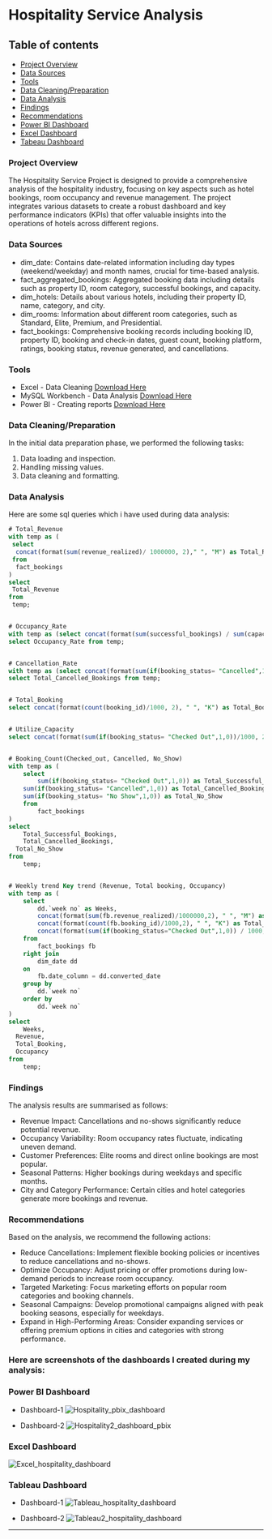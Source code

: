 # Hospitality Service Analysis
## Table of contents
- [Project Overview](#project-overview)
- [Data Sources](#data-sources)
- [Tools](#tools)
- [Data Cleaning/Preparation](#data-cleaningpreparation)
- [Data Analysis](#data-analysis)
- [Findings](#findings)
- [Recommendations](#recommendations)
- [Power BI Dashboard](#power-bi-dashboard)
- [Excel Dashboard](#excel-dashboard)
- [Tabeau Dashboard](#tableau-dashboard)
### Project Overview
The Hospitality Service Project is designed to provide a comprehensive analysis of the hospitality industry, focusing on key aspects such as hotel bookings, room occupancy and revenue management. The project integrates various datasets to create a robust dashboard and key performance indicators (KPIs) that offer valuable insights into the operations of hotels across different regions.
### Data Sources
- dim_date: Contains date-related information including day types (weekend/weekday) and month names, crucial for time-based analysis.
- fact_aggregated_bookings: Aggregated booking data including details such as property ID, room category, successful bookings, and capacity.
- dim_hotels: Details about various hotels, including their property ID, name, category, and city.
- dim_rooms: Information about different room categories, such as Standard, Elite, Premium, and Presidential.
- fact_bookings: Comprehensive booking records including booking ID, property ID, booking and check-in dates, guest count, booking platform, ratings, booking status, revenue generated, and cancellations.
### Tools
- Excel - Data Cleaning [Download Here](https://microsoft.com)
- MySQL Workbench - Data Analysis [Download Here](https://dev.mysql.com/downloads/workbench/)
- Power BI - Creating reports [Download Here](https://www.microsoft.com/en-us/download/details.aspx?id=58494)


### Data Cleaning/Preparation
In the initial data preparation phase, we performed the following tasks:
1. Data loading and inspection.
2. Handling missing values.
3. Data cleaning and formatting.

### Data Analysis
Here are some sql queries which i have used during data analysis:

```sql
# Total_Revenue
with temp as (
 select
  concat(format(sum(revenue_realized)/ 1000000, 2)," ", "M") as Total_Revenue
 from
  fact_bookings
)
select
 Total_Revenue
from
 temp;


# Occupancy_Rate
with temp as (select concat(format(sum(successful_bookings) / sum(capacity) * 100,0), " ", "%") as Occupancy_Rate from fact_aggregated_bookings)
select Occupancy_Rate from temp;


# Cancellation_Rate
with temp as (select concat(format(sum(if(booking_status= "Cancelled",1,0)) / count(booking_id) * 100, 2), " ", "%") as Total_Cancelled_Bookings from fact_bookings)
select Total_Cancelled_Bookings from temp;


# Total_Booking
select concat(format(count(booking_id)/1000, 2), " ", "K") as Total_Booking from fact_bookings;


# Utilize_Capacity
select concat(format(sum(if(booking_status= "Checked Out",1,0))/1000, 2), " ", "K") as Utilized_Capacity from fact_bookings;


# Booking_Count(Checked_out, Cancelled, No_Show)
with temp as (
	select 
		sum(if(booking_status= "Checked Out",1,0)) as Total_Successful_Bookings,
    sum(if(booking_status= "Cancelled",1,0)) as Total_Cancelled_Bookings,
    sum(if(booking_status= "No Show",1,0)) as Total_No_Show
	from 
		fact_bookings
)
select
	Total_Successful_Bookings,
	Total_Cancelled_Bookings,
  Total_No_Show
from 
	temp;	


# Weekly trend Key trend (Revenue, Total booking, Occupancy)
with temp as (
	select
		dd.`week no` as Weeks,
        concat(format(sum(fb.revenue_realized)/1000000,2), " ", "M") as Revenue,
        concat(format(count(fb.booking_id)/1000,2), " ", "K") as Total_Booking,
        concat(format(sum(if(booking_status="Checked Out",1,0)) / 1000, 2), " ", "K") as Occupancy
	from
		fact_bookings fb
	right join
		dim_date dd
	on
		fb.date_column = dd.converted_date
	group by
		dd.`week no`
	order by
		dd.`week no`
)
select
	Weeks,
  Revenue, 
  Total_Booking,
  Occupancy
from
	temp;
```


### Findings

The analysis results are summarised as follows:
- Revenue Impact: Cancellations and no-shows significantly reduce potential revenue.
- Occupancy Variability: Room occupancy rates fluctuate, indicating uneven demand.
- Customer Preferences: Elite rooms and direct online bookings are most popular.
- Seasonal Patterns: Higher bookings during weekdays and specific months.
- City and Category Performance: Certain cities and hotel categories generate more bookings and revenue.


### Recommendations

Based on the analysis, we recommend the following actions:
- Reduce Cancellations: Implement flexible booking policies or incentives to reduce cancellations and no-shows.
- Optimize Occupancy: Adjust pricing or offer promotions during low-demand periods to increase room occupancy.
- Targeted Marketing: Focus marketing efforts on popular room categories and booking channels.
- Seasonal Campaigns: Develop promotional campaigns aligned with peak booking seasons, especially for weekdays.
- Expand in High-Performing Areas: Consider expanding services or offering premium options in cities and categories with strong performance.


### Here are screenshots of the dashboards I created during my analysis:

### Power BI Dashboard 

- Dashboard-1
![Hospitality_pbix_dashboard](https://github.com/user-attachments/assets/692f799a-a51d-4b23-8510-7157a67b78cc)


- Dashboard-2
![Hospitality2_dashboard_pbix](https://github.com/user-attachments/assets/5033f0a5-fa2b-48d1-9999-0932493d896c)


### Excel Dashboard

![Excel_hospitality_dashboard](https://github.com/user-attachments/assets/efbd65b0-b4e4-46dc-a66f-938bda1dca64)


### Tableau Dashboard

- Dashboard-1
![Tableau_hospitality_dashboard](https://github.com/user-attachments/assets/1e3015e4-4061-4be2-bf69-d8efd04fb7e0)


- Dashboard-2
![Tableau2_hospitality_dashboard](https://github.com/user-attachments/assets/58caa790-a4ca-4d5d-8390-5a6a1483be97)
---

  
